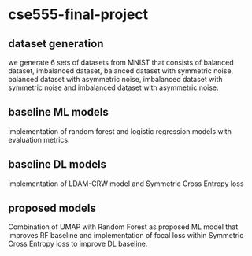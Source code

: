 # cse555-final-project

## dataset generation

we generate 6 sets of datasets from MNIST that consists of balanced dataset, imbalanced dataset, balanced dataset with symmetric noise, balanced dataset with asymmetric noise, imbalanced dataset with symmetric noise and imbalanced dataset with asymmetric noise.

## baseline ML models

implementation of random forest and logistic regression models with evaluation metrics.

## baseline DL models

implementation of LDAM-CRW model and Symmetric Cross Entropy loss

## proposed models

Combination of UMAP with Random Forest as proposed ML model that improves RF baseline and implementation of focal loss within Symmetric Cross Entropy loss to improve DL baseline.
